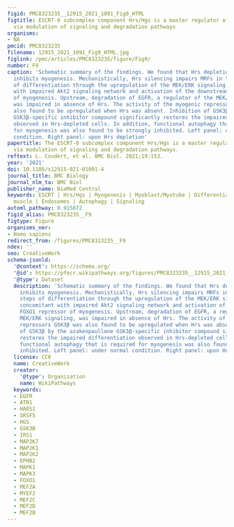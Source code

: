 ```yaml
---
figid: PMC8323235__12915_2021_1091_Fig9_HTML
figtitle: ESCRT-0 subcomplex component Hrs/Hgs is a master regulator of myogenesis
  via modulation of signaling and degradation pathways
organisms:
- NA
pmcid: PMC8323235
filename: 12915_2021_1091_Fig9_HTML.jpg
figlink: /pmc/articles/PMC8323235/figure/Fig9/
number: F9
caption: 'Schematic summary of the findings. We found that Hrs depletion strongly
  inhibits myogenesis. Mechanistically, Hrs silencing impairs MRFs in the early steps
  of differentiation through the upregulation of the MEK/ERK signaling pathway concomitant
  with impaired Akt2 signaling network and activation of the downstream FOXO1 repressor
  of myogenesis. Upstream, degradation of EGFR, a regulator of the MEK/ERK signaling,
  was impaired in absence of Hrs. The activity of the myogenic repressors GSK3β was
  also found to be upregulated when Hrs was absent. Inhibition of GSK3β by the azakenpaullone
  GSK3β-specific inhibitor compound significantly restores the impaired differentiation
  observed in Hrs-depleted cells. In addition, functional autophagy that is required
  for myogenesis was also found to be strongly inhibited. Left panel: under normal
  condition. Right panel: upon Hrs depletion'
papertitle: The ESCRT-0 subcomplex component Hrs/Hgs is a master regulator of myogenesis
  via modulation of signaling and degradation pathways.
reftext: L. Coudert, et al. BMC Biol. 2021;19:153.
year: '2021'
doi: 10.1186/s12915-021-01091-4
journal_title: BMC Biology
journal_nlm_ta: BMC Biol
publisher_name: BioMed Central
keywords: ESCRT | Hrs/Hgs | Myogenesis | Myoblast/Myotube | Differentiation | Skeletal
  muscle | Endosomes | Autophagy | Signaling
automl_pathway: 0.915072
figid_alias: PMC8323235__F9
figtype: Figure
organisms_ner:
- Homo sapiens
redirect_from: /figures/PMC8323235__F9
ndex: ''
seo: CreativeWork
schema-jsonld:
  '@context': https://schema.org/
  '@id': https://pfocr.wikipathways.org/figures/PMC8323235__12915_2021_1091_Fig9_HTML.html
  '@type': Dataset
  description: 'Schematic summary of the findings. We found that Hrs depletion strongly
    inhibits myogenesis. Mechanistically, Hrs silencing impairs MRFs in the early
    steps of differentiation through the upregulation of the MEK/ERK signaling pathway
    concomitant with impaired Akt2 signaling network and activation of the downstream
    FOXO1 repressor of myogenesis. Upstream, degradation of EGFR, a regulator of the
    MEK/ERK signaling, was impaired in absence of Hrs. The activity of the myogenic
    repressors GSK3β was also found to be upregulated when Hrs was absent. Inhibition
    of GSK3β by the azakenpaullone GSK3β-specific inhibitor compound significantly
    restores the impaired differentiation observed in Hrs-depleted cells. In addition,
    functional autophagy that is required for myogenesis was also found to be strongly
    inhibited. Left panel: under normal condition. Right panel: upon Hrs depletion'
  license: CC0
  name: CreativeWork
  creator:
    '@type': Organization
    name: WikiPathways
  keywords:
  - EGFR
  - ATN1
  - HARS1
  - SRSF5
  - HGS
  - GSK3B
  - IRS1
  - MAP2K7
  - MAP2K1
  - MAP2K2
  - EPHB2
  - MAPK1
  - MAPK3
  - FOXO1
  - MEF2A
  - MYEF2
  - MEF2C
  - MEF2D
  - MEF2B
---
```

